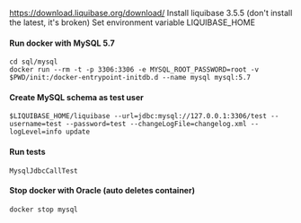
https://download.liquibase.org/download/
Install liquibase 3.5.5 (don't install the latest, it's broken)
Set environment variable LIQUIBASE_HOME

#### Run docker with MySQL 5.7
```
cd sql/mysql
docker run --rm -t -p 3306:3306 -e MYSQL_ROOT_PASSWORD=root -v $PWD/init:/docker-entrypoint-initdb.d --name mysql mysql:5.7
```

#### Create MySQL schema as test user
```
$LIQUIBASE_HOME/liquibase --url=jdbc:mysql://127.0.0.1:3306/test --username=test --password=test --changeLogFile=changelog.xml --logLevel=info update
```

#### Run tests
```
MysqlJdbcCallTest
```

#### Stop docker with Oracle (auto deletes container)
```
docker stop mysql
```

